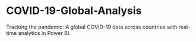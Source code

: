 # COVID-19-Global-Analysis
Tracking the pandemic: A global COVID-19 data across countries with real-time analytics in Power BI.
